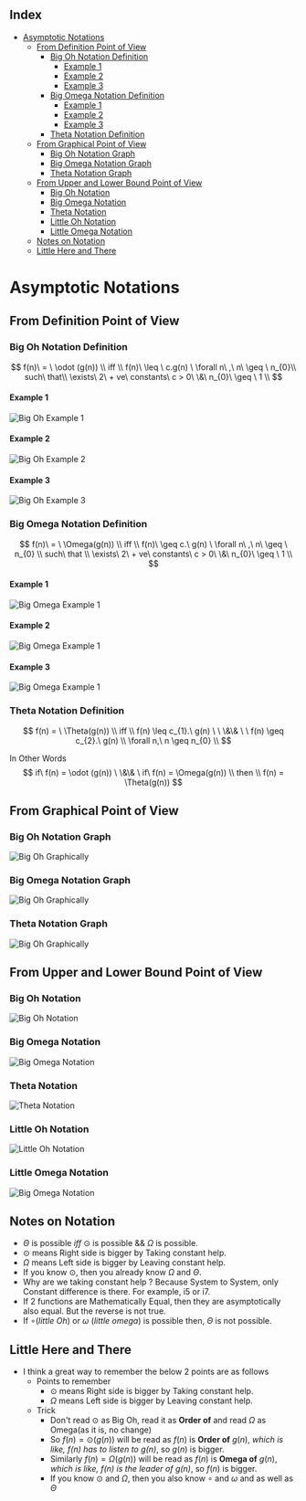 ## Index
- [Asymptotic Notations](#asymptotic-notations)
    - [From Definition Point of View](#from-definition-point-of-view)
        - [Big Oh Notation Definition](#big-oh-notation-definition)
            - [Example 1](#example-1)
            - [Example 2](#example-2)
            - [Example 3](#example-3)
        - [Big Omega Notation Definition](#big-omega-notation-definition)
            - [Example 1](#example-1-1)
            - [Example 2](#example-2-1)
            - [Example 3](#example-3-1)
        - [Theta Notation Definition](#theta-notation-definition)
    - [From Graphical Point of View](#from-graphical-point-of-view)
        - [Big Oh Notation Graph](#big-oh-notation-graph)
        - [Big Omega Notation Graph](#big-omega-notation-graph)
        - [Theta Notation Graph](#theta-notation-graph)
    - [From Upper and Lower Bound Point of View](#from-upper-and-lower-bound-point-of-view)
        - [Big Oh Notation](#big-oh-notation)
        - [Big Omega Notation](#big-omega-notation)
        - [Theta Notation](#theta-notation)
        - [Little Oh Notation](#little-oh-notation)
        - [Little Omega Notation](#little-omega-notation)
    - [Notes on Notation](#notes-on-notation)
    - [Little Here and There](#little-here-and-there)

# Asymptotic Notations

## From Definition Point of View

### Big Oh Notation Definition

$$
f(n)\  = \  \odot (g(n)) \\
iff \\
f(n)\  \leq \ c.g(n) \ \forall n\ ,\ n\  \geq \ n_{0}\\
such\ that\\
\exists\ 2\  + ve\ constants\ c > 0\ \&\ n_{0}\  \geq \ 1 \\
$$


#### Example 1
![Big Oh Example 1](./images/Big%20Oh%20Example%201.jpg)

#### Example 2
![Big Oh Example 2](./images/Big%20Oh%20Example%202.jpg)

#### Example 3
![Big Oh Example 3](./images/Big%20Oh%20Example%203.jpg)

### Big Omega Notation Definition

$$
f(n)\  = \ \Omega(g(n)) \\
iff \\
f(n)\  \geq c.\ g(n) \ \forall n\ ,\ n\  \geq \ n_{0} \\
such\ that \\
\exists\ 2\  + ve\ constants\ c > 0\ \&\ n_{0}\  \geq \ 1 \\
$$

#### Example 1
![Big Omega Example 1](./images/Omega%20Example%201.jpg)

#### Example 2
![Big Omega Example 1](./images/Omega%20Example%202.jpg)

#### Example 3
![Big Omega Example 1](./images/Omega%20Example%203.jpg)

### Theta Notation Definition 
$$
f(n) = \ \Theta(g(n)) \\
iff \\
f(n) \leq c_{1}.\ g(n) \ \ \&\& \ \ f(n) \geq c_{2}.\ g(n) \\
\forall n,\ n \geq n_{0} \\
$$

In Other Words
$$
if\ f(n) = \odot (g(n)) \ \&\& \ if\ f(n) = \Omega(g(n)) \\
then \\
f(n) = \Theta(g(n))
$$

## From Graphical Point of View

### Big Oh Notation Graph
![Big Oh Graphically](./images/Big%20Oh%20Graphical%20Representation.jpg)

### Big Omega Notation Graph
![Big Oh Graphically](./images/Omega%20Graphical%20Representation.jpg)

### Theta Notation Graph
![Big Oh Graphically](./images/Theta%20Graphical%20Representation.jpg)

## From Upper and Lower Bound Point of View

### Big Oh Notation
![Big Oh Notation](./images/Big%20Oh%20Notation.jpg)

### Big Omega Notation
![Big Omega Notation](./images/Omega%20Notation.jpg)

### Theta Notation
![Theta Notation](./images/Theta%20Notation.jpg)

### Little Oh Notation
![Little Oh Notation](./images/Little%20Oh%20Notation.jpg)

### Little Omega Notation
![Big Omega Notation](./images/Little%20Omega%20Notation.jpg)

## Notes on Notation

- $\Theta$ is possible $iff$ $\odot$ is possible $\&\&$  $\Omega$ is possible.
- $\odot$ means Right side is bigger by Taking constant help.
- $\Omega$ means Left side is bigger by Leaving constant help.
- If you know $\odot$, then you already know $\Omega$ and $\Theta$.
- Why are we taking constant help ? Because System to System, only Constant difference is there. For example, i5 or i7.
- If 2 functions are Mathematically Equal, then they are asymptotically also equal. But the reverse is not true.
- If $\circ (little\ Oh)$ or $\omega\ (little\ omega)$ is possible then, $\Theta$ is not possible.

## Little Here and There
- I think a great way to remember the below 2 points are as follows
    - Points to remember
        - $\odot$ means Right side is bigger by Taking constant help.
        - $\Omega$ means Left side is bigger by Leaving constant help.
    - Trick
        - Don't read $\odot$ as Big Oh, read it as **Order of** and read $\Omega$ as Omega(as it is, no change)
        - So $f(n) = \odot (g(n))$ will be read as $f(n)$ is **Order of** $g(n)$, *which is like, $f(n)$ has to listen to $g(n)$*, so $g(n)$ is bigger.
        - Similarly $f(n) = \Omega (g(n))$ will be read as $f(n)$ is **Omega of** $g(n)$, *which is like, $f(n)$ is the leader of $g(n)$*, so $f(n)$ is bigger.
        - If you know  $\odot$ and $\Omega$, then you also know $\circ$ and $\omega$ and as well as $\Theta$ 
